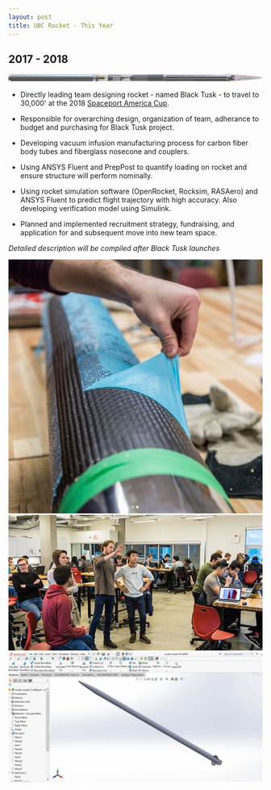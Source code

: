 ```yaml
---
layout: post
title: UBC Rocket - This Year
---
```

## 2017 - 2018
![30k render](/images/Rocket/30k_render.png)

* Directly leading team designing rocket - named Black Tusk - to travel to 30,000' at the 2018 [Spaceport America Cup](https://www.spaceportamericacup.com). 

* Responsible for overarching design, organization of team, adherance to budget and purchasing for Black Tusk project.

* Developing vacuum infusion manufacturing process for carbon fiber body tubes and fiberglass nosecone and couplers.

* Using ANSYS Fluent and PrepPost to quantify loading on rocket and ensure structure will perform nominally.

* Using rocket simulation software (OpenRocket, Rocksim, RASAero) and ANSYS Fluent to predict flight trajectory with high accuracy. Also developing verification model using Simulink.

* Planned and implemented recruitment strategy, fundraising, and application for and subsequent move into new team space. 

<!--more-->
_Detailed description will be compiled after Black Tusk launches_


![infusion](/images/Rocket/infusion.png)
![review](/images/Rocket/review.png)
![exterior](/images/Rocket/BT_ext.png)
